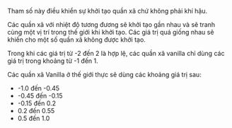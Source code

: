 Tham số này điều khiển sự khởi tạo quần xã chứ không phải khí hậu.

Các quần xã với nhiệt độ tương đương sẽ khởi tạo gần nhau và sẽ tranh cùng một vị trí trong thế giới khi khởi tạo. Các giá trị quá giống nhau sẽ khiến cho một số quần xã không được khởi tạo.

Trong khi các giá trị từ -2 đến 2 là hợp lệ, các quần xã vanilla chỉ dùng các giá trị trong khoảng từ -1 đến 1.

Các quần xã Vanilla ở thế giới thực sẽ dùng các khoảng giá trị sau:

* -1.0 đến -0.45
* -0.45 đến -0.15
* -0.15 đến 0.2
* 0.2 đến 0.55
* 0.5 đến 1.0